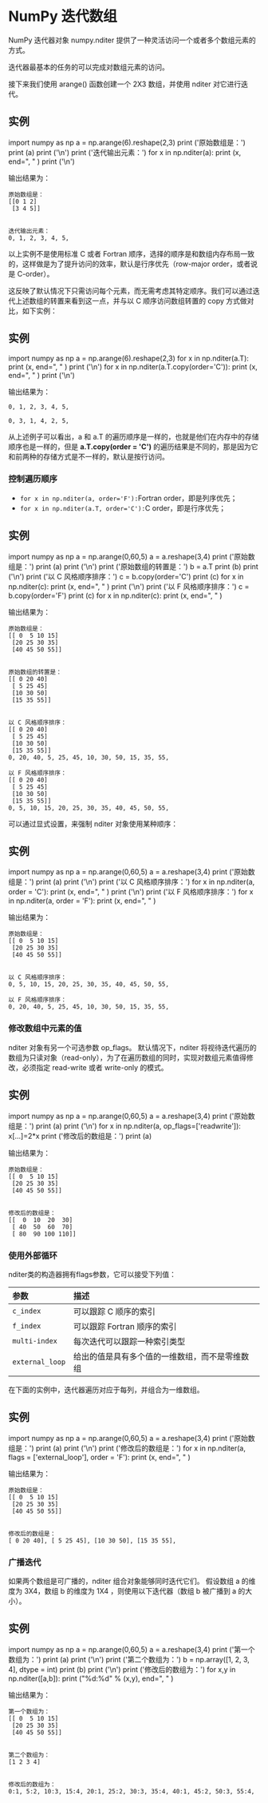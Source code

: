 # NumPy 迭代数组

NumPy 迭代器对象 numpy.nditer 提供了一种灵活访问一个或者多个数组元素的方式。

迭代器最基本的任务的可以完成对数组元素的访问。

接下来我们使用 arange() 函数创建一个 2X3 数组，并使用 nditer 对它进行迭代。

## 实例

import numpy as np   a = np.arange(6).reshape(2,3) print ('原始数组是：') print (a) print ('\n') print ('迭代输出元素：') for x in np.nditer(a):     print (x, end=", " ) print ('\n')

输出结果为：

```
原始数组是：
[[0 1 2]
 [3 4 5]]


迭代输出元素：
0, 1, 2, 3, 4, 5, 
```

以上实例不是使用标准 C 或者 Fortran 顺序，选择的顺序是和数组内存布局一致的，这样做是为了提升访问的效率，默认是行序优先（row-major order，或者说是 C-order）。

这反映了默认情况下只需访问每个元素，而无需考虑其特定顺序。我们可以通过迭代上述数组的转置来看到这一点，并与以 C 顺序访问数组转置的 copy 方式做对比，如下实例：

## 实例

import numpy as np   a = np.arange(6).reshape(2,3) for x in np.nditer(a.T):     print (x, end=", " ) print ('\n')   for x in np.nditer(a.T.copy(order='C')):     print (x, end=", " ) print ('\n')

输出结果为：

```
0, 1, 2, 3, 4, 5, 

0, 3, 1, 4, 2, 5, 
```

从上述例子可以看出，a 和 a.T 的遍历顺序是一样的，也就是他们在内存中的存储顺序也是一样的，但是 **a.T.copy(order = 'C')** 的遍历结果是不同的，那是因为它和前两种的存储方式是不一样的，默认是按行访问。

### 控制遍历顺序

- `for x in np.nditer(a, order='F'):`Fortran order，即是列序优先；
- `for x in np.nditer(a.T, order='C'):`C order，即是行序优先；

## 实例

import numpy as np   a = np.arange(0,60,5)  a = a.reshape(3,4)   print ('原始数组是：')  print (a)  print ('\n')  print ('原始数组的转置是：')  b = a.T  print (b)  print ('\n')  print ('以 C 风格顺序排序：')  c = b.copy(order='C')   print (c) for x in np.nditer(c):       print (x, end=", " ) print  ('\n')  print  ('以 F 风格顺序排序：') c = b.copy(order='F')   print (c) for x in np.nditer(c):       print (x, end=", " )

输出结果为：

```
原始数组是：
[[ 0  5 10 15]
 [20 25 30 35]
 [40 45 50 55]]


原始数组的转置是：
[[ 0 20 40]
 [ 5 25 45]
 [10 30 50]
 [15 35 55]]


以 C 风格顺序排序：
[[ 0 20 40]
 [ 5 25 45]
 [10 30 50]
 [15 35 55]]
0, 20, 40, 5, 25, 45, 10, 30, 50, 15, 35, 55, 

以 F 风格顺序排序：
[[ 0 20 40]
 [ 5 25 45]
 [10 30 50]
 [15 35 55]]
0, 5, 10, 15, 20, 25, 30, 35, 40, 45, 50, 55,
```

可以通过显式设置，来强制 nditer 对象使用某种顺序：

## 实例

import numpy as np    a = np.arange(0,60,5)  a = a.reshape(3,4)   print ('原始数组是：') print (a) print ('\n') print ('以 C 风格顺序排序：') for x in np.nditer(a, order =  'C'):       print (x, end=", " ) print ('\n') print ('以 F 风格顺序排序：') for x in np.nditer(a, order =  'F'):       print (x, end=", " )

输出结果为：

```
原始数组是：
[[ 0  5 10 15]
 [20 25 30 35]
 [40 45 50 55]]


以 C 风格顺序排序：
0, 5, 10, 15, 20, 25, 30, 35, 40, 45, 50, 55, 

以 F 风格顺序排序：
0, 20, 40, 5, 25, 45, 10, 30, 50, 15, 35, 55,
```

### 修改数组中元素的值

nditer 对象有另一个可选参数 op_flags。 默认情况下，nditer 将视待迭代遍历的数组为只读对象（read-only），为了在遍历数组的同时，实现对数组元素值得修改，必须指定 read-write 或者 write-only 的模式。

## 实例

import numpy as np   a = np.arange(0,60,5)  a = a.reshape(3,4)   print ('原始数组是：') print (a) print ('\n') for x in np.nditer(a, op_flags=['readwrite']):      x[...]=2*x  print ('修改后的数组是：') print (a)

输出结果为：

```
原始数组是：
[[ 0  5 10 15]
 [20 25 30 35]
 [40 45 50 55]]


修改后的数组是：
[[  0  10  20  30]
 [ 40  50  60  70]
 [ 80  90 100 110]]
```

### 使用外部循环

nditer类的构造器拥有flags参数，它可以接受下列值：

| 参数            | 描述                                           |
| :-------------- | :--------------------------------------------- |
| `c_index`       | 可以跟踪 C 顺序的索引                          |
| `f_index`       | 可以跟踪 Fortran 顺序的索引                    |
| `multi-index`   | 每次迭代可以跟踪一种索引类型                   |
| `external_loop` | 给出的值是具有多个值的一维数组，而不是零维数组 |

在下面的实例中，迭代器遍历对应于每列，并组合为一维数组。

## 实例

import numpy as np  a = np.arange(0,60,5)  a = a.reshape(3,4)   print ('原始数组是：') print (a) print ('\n') print ('修改后的数组是：') for x in np.nditer(a, flags =  ['external_loop'], order =  'F'):      print (x, end=", " )

输出结果为：

```
原始数组是：
[[ 0  5 10 15]
 [20 25 30 35]
 [40 45 50 55]]


修改后的数组是：
[ 0 20 40], [ 5 25 45], [10 30 50], [15 35 55],
```

### 广播迭代

如果两个数组是可广播的，nditer 组合对象能够同时迭代它们。 假设数组 a 的维度为 3X4，数组 b 的维度为 1X4 ，则使用以下迭代器（数组 b 被广播到 a 的大小）。

## 实例

import numpy as np    a = np.arange(0,60,5)  a = a.reshape(3,4)   print  ('第一个数组为：') print (a) print  ('\n') print ('第二个数组为：') b = np.array([1,  2,  3,  4], dtype =  int)   print (b) print ('\n') print ('修改后的数组为：') for x,y in np.nditer([a,b]):       print ("%d:%d"  %  (x,y), end=", " )

输出结果为：

```
第一个数组为：
[[ 0  5 10 15]
 [20 25 30 35]
 [40 45 50 55]]


第二个数组为：
[1 2 3 4]


修改后的数组为：
0:1, 5:2, 10:3, 15:4, 20:1, 25:2, 30:3, 35:4, 40:1, 45:2, 50:3, 55:4,
```